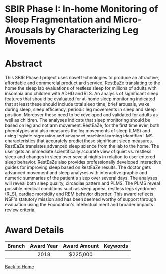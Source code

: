 
SBIR Phase I: In-home Monitoring of Sleep Fragmentation and Micro-Arousals by Characterizing Leg Movements
==========================================================================================================

# Abstract


This SBIR Phase I project uses novel technologies to produce an attractive, affordable and commercial product and service, RestEaZe translating to the home the sleep lab evaluations of restless sleep for millions of adults with insomnia and children with ADHD and RLS. An analysis of significant sleep features that should be evaluated for at-home sleep monitoring indicated that at least these should include total sleep time, brief arousals, wake during sleep, sleep efficiency, periodic leg movements in sleep and sleep position. Moreover these need to be developed and validated for adults as well as children. The analyses indicate that sleep monitoring should be based on leg and not arm movement. RestEaZe, for the first time ever, both phenotypes and also measures the leg movements of sleep (LMS) and using logistic regression and advanced machine learning identifies LMS characteristics that accurately predict these significant sleep measures. RestEaZe translates advanced sleep science from the lab to the home. The user gets an immediate scientifically accurate view of quiet vs. restless sleep and changes in sleep over several nights in relation to user entered sleep behavior. RestEaZe also provides professionally developed interactive guides for improving sleep based on RestEaZe results. The doctor gets advanced movement and sleep analyses with interactive graphic and numeric summaries of the patient's sleep over several days. The analyses will reveal both sleep quality, circadian pattern and PLMS. The PLMS reveal possible medical conditions such as sleep apnea, restless legs syndrome (RLS), cardiac morbidity and REM behavior disorder. This award reflects NSF's statutory mission and has been deemed worthy of support through evaluation using the Foundation's intellectual merit and broader impacts review criteria.  

# Award Details

|Branch|Award Year|Award Amount|Keywords|
| :---: | :---: | :---: | :---: |
||2018|$225,000||
  
  


[Back to Home](https://github.com/chrischow/dod_sbir_awards#403)